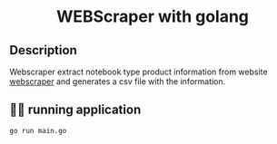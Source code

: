 # <p align = "center"> WEBScraper with golang </p>

## Description

<p>
Webscraper extract notebook type product information from website <a href="https://webscraper.io/test-sites/e-commerce/allinone/computers/laptops">webscraper</a> and generates a csv file with the information.
</p>

## 🚀🚀 running application

```
go run main.go
```
